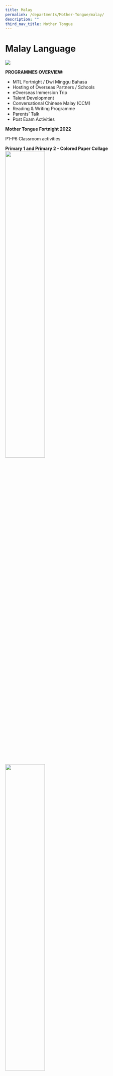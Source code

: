 ```yaml
---
title: Malay
permalink: /departments/Mother-Tongue/malay/
description: ""
third_nav_title: Mother Tongue
---
```

# Malay Language

![](/images/Until%202022_Pictures/MALAY%20LANGUAGE.jpg)

**PROGRAMMES OVERVIEW:**

* MTL Fortnight / Dwi Minggu Bahasa
* Hosting of Overseas Partners / Schools
* eOverseas Immersion Trip
* Talent Development
* Conversational Chinese Malay (CCM)
* Reading & Writing Programme
* Parents’ Talk
* Post Exam Activities

**Mother Tongue Fortnight 2022**

P1-P6 Classroom activities

**Primary 1  and Primary 2 - Colored Paper Collage**
<img src="/images/Until%202022_Pictures/ML1.jpg" style="width:50%" align=left>
<img src="/images/Until%202022_Pictures/ML2.jpg" style="width:50%">
<img src="/images/Until%202022_Pictures/ML3.jpg" style="width:50%" align=left>

**Primary 3 and Primary 4- Animal Mask**
<img src="/images/Until%202022_Pictures/ML4.jpg" style="width:50%" align=left>
<img src="/images/Until%202022_Pictures/ML5.jpg" style="width:50%">
<img src="/images/Until%202022_Pictures/ML6.jpg" style="width:50%">
<img src="/images/Until%202022_Pictures/ML7.jpg" style="width:50%" align=left>
<img src="/images/Until%202022_Pictures/ML8.jpg" style="width:50%">

**Primary 5 and Primary 6- Basket Weaving **
<img src="/images/Until%202022_Pictures/ML9.jpg" style="width:50%" align=left>
<img src="/images/Until%202022_Pictures/ML10.jpg" style="width:50%">

**P3 Language & Cultural Camp:**

 **Station 1: Batik Motive Kite - Colouring**
 
 <img src="/images/Until%202022_Pictures/ML11.jpg" style="width:30%" align=left>
<img src="/images/Until%202022_Pictures/ML12.jpg" style="width:30%">
<img src="/images/Until%202022_Pictures/ML13.jpg" style="width:30%" align=left>
<img src="/images/Until%202022_Pictures/ML14.jpg" style="width:30%">
 
 
 **Station 2: Arabic Calligraphy**
 
<img src="/images/Until%202022_Pictures/ML15.jpg" style="width:30%" align=left>
<img src="/images/Until%202022_Pictures/ML16.jpg" style="width:30%">
<img src="/images/Until%202022_Pictures/ML17.jpg" style="width:30%" align=left>
<img src="/images/Until%202022_Pictures/ML18.jpg" style="width:30%">


**MTL Fortnight / Dwi Minggu Bahasa**

The Mother Tongue Language Fortnight is a platform to expose Malay Language pupils to the beauty and diversity of the Malay culture and traditions. In line with the theme of Malay Handicrafts, pupils from across the levels were introduced to Malay handicrafts such as pottery, calligraphy and weaving.

The activities that were carried out are as follows:

<style type="text/css">
.tg  {border-collapse:collapse;border-spacing:0;}
.tg td{border-color:black;border-style:solid;border-width:1px;font-family:Arial, sans-serif;font-size:14px;
  overflow:hidden;padding:10px 5px;word-break:normal;}
.tg th{border-color:black;border-style:solid;border-width:1px;font-family:Arial, sans-serif;font-size:14px;
  font-weight:normal;overflow:hidden;padding:10px 5px;word-break:normal;}
.tg .tg-7wcr{color:#0C2733;text-align:left;vertical-align:top}
</style>
<table class="tg">
<thead>
  <tr>
    <th class="tg-7wcr">P1</th>
    <th class="tg-7wcr">Pottery</th>
  </tr>
</thead>
<tbody>
  <tr>
    <td class="tg-7wcr">P2</td>
    <td class="tg-7wcr">Pottery<br></td>
  </tr>
  <tr>
    <td class="tg-7wcr">P3</td>
    <td class="tg-7wcr">Weaving<br></td>
  </tr>
  <tr>
    <td class="tg-7wcr">P4</td>
    <td class="tg-7wcr">Weaving / Cultural Camp (Batik Painting)<br></td>
  </tr>
  <tr>
    <td class="tg-7wcr">P5</td>
    <td class="tg-7wcr">Calligraphy<br></td>
  </tr>
  <tr>
    <td class="tg-7wcr">P6</td>
    <td class="tg-7wcr">Calligraphy</td>
  </tr>
</tbody>
</table>

Apart from the above-mentioned activities, P4 pupils were given the opportunity to immerse themselves into the world of Batik painting. They were treated to a hands on session with Mr Kamal Dollah at Goodman Arts Centre.

All in all, pupils found the activities enriching and enjoyable!

Dwi Minggu Bahasa Ibunda merupakan satu wadah bagi mendedahkan murid-murid kepada keindahan dan kepelbagaian budaya dan tradisi masyarakat Melayu. Sejajar dengan tema Seni Kraftrangan, seni tembikar, anyaman tikar dan seni khat. Selain itu, seni lukisan batik juga diperkenalkan bagi memberi mereka kesempatan untuk merasai pembelajaran berasaskan pengalaman.

Aktiviti-aktiviti yang telah dijalankan adalah seperti berikut:

<style type="text/css">
.tg  {border-collapse:collapse;border-spacing:0;}
.tg td{border-color:black;border-style:solid;border-width:1px;font-family:Arial, sans-serif;font-size:14px;
  overflow:hidden;padding:10px 5px;word-break:normal;}
.tg th{border-color:black;border-style:solid;border-width:1px;font-family:Arial, sans-serif;font-size:14px;
  font-weight:normal;overflow:hidden;padding:10px 5px;word-break:normal;}
.tg .tg-7wcr{color:#0C2733;text-align:left;vertical-align:top}
</style>
<table class="tg">
<thead>
  <tr>
    <th class="tg-7wcr">Darjah 1</th>
    <th class="tg-7wcr">Seni Tembikar</th>
  </tr>
</thead>
<tbody>
  <tr>
    <td class="tg-7wcr">Darjah 2</td>
    <td class="tg-7wcr">Seni Tembikar<br></td>
  </tr>
  <tr>
    <td class="tg-7wcr">Darjah 3</td>
    <td class="tg-7wcr">Anyaman Tikar<br></td>
  </tr>
  <tr>
    <td class="tg-7wcr">Darjah 4</td>
    <td class="tg-7wcr">Anyaman Tikar / Perkhemahan Budaya (lukisan batik)<br></td>
  </tr>
  <tr>
    <td class="tg-7wcr">Darjah 5</td>
    <td class="tg-7wcr">Seni Khat<br></td>
  </tr>
  <tr>
    <td class="tg-7wcr">Darjah 6</td>
    <td class="tg-7wcr">Seni Khat</td>
  </tr>
</tbody>
</table>

Selain daripada aktiviti-aktiviti di atas, murid-murid darjah 4 diberi kesempatan untuk mempelajari seni lukis Batik. Mereka melalui sesi lukisan bersama Encik Kamal Dollah di Goodman Arts Centre.

<img src="/images/Until%202022_Pictures/Malay%20Students%20-%201.jpg" 
     style="width:50%" align=left>
		 
<img src="/images/Until%202022_Pictures/Malay%20Students%20-%203.jpg" 
     style="width:50%">		 
<img src="/images/Until%202022_Pictures/Malay%20Students%20-%204.jpg" 
     style="width:50%" align=left>		 
<img src="/images/Until%202022_Pictures/Malay%20Students%20-%205.jpg" 
     style="width:50%" align=right>	 
<img src="/images/Until%202022_Pictures/Malay%20Students%20-%206.jpg" 
     style="width:50%" align=left>
<img src="/images/Until%202022_Pictures/Malay%20Students%20and%20Teachers.jpg" >		 

**P1 – P6 Internal Competitions / Pertandingan Dalaman**

In term 1 and term2, internal competitions were held across the levels. The competitions that were held for the different levels were as follows:

<style type="text/css">
.tg  {border-collapse:collapse;border-spacing:0;}
.tg td{border-color:black;border-style:solid;border-width:1px;font-family:Arial, sans-serif;font-size:14px;
  overflow:hidden;padding:10px 5px;word-break:normal;}
.tg th{border-color:black;border-style:solid;border-width:1px;font-family:Arial, sans-serif;font-size:14px;
  font-weight:normal;overflow:hidden;padding:10px 5px;word-break:normal;}
.tg .tg-7wcr{color:#0C2733;text-align:left;vertical-align:top}
</style>
<table class="tg">
<thead>
  <tr>
    <th class="tg-7wcr">P1</th>
    <th class="tg-7wcr">Singing / Word Search</th>
  </tr>
</thead>
<tbody>
  <tr>
    <td class="tg-7wcr">P2</td>
    <td class="tg-7wcr">Drama / Word Search<br></td>
  </tr>
  <tr>
    <td class="tg-7wcr">P3</td>
    <td class="tg-7wcr">Book Promotion<br></td>
  </tr>
  <tr>
    <td class="tg-7wcr">P4</td>
    <td class="tg-7wcr">Drama<br></td>
  </tr>
  <tr>
    <td class="tg-7wcr">P5</td>
    <td class="tg-7wcr">Poem Recitation / Creative Writing<br></td>
  </tr>
  <tr>
    <td class="tg-7wcr">P6</td>
    <td class="tg-7wcr">Poem Recitation / Creative Writing</td>
  </tr>
</tbody>
</table>

Pupils enjoyed themselves thoroughly as they realised that the learning of Malay Language can indeed be fun. They realised that through singing and acting, learning can still take place.

Pada penggal 1 dan 2, pertandingan dalaman telah diadakan bagi setiap peringkat. Pertandingan-pertandingan yang telah diadakan adalah seperti berikut:

<style type="text/css">
.tg  {border-collapse:collapse;border-spacing:0;}
.tg td{border-color:black;border-style:solid;border-width:1px;font-family:Arial, sans-serif;font-size:14px;
  overflow:hidden;padding:10px 5px;word-break:normal;}
.tg th{border-color:black;border-style:solid;border-width:1px;font-family:Arial, sans-serif;font-size:14px;
  font-weight:normal;overflow:hidden;padding:10px 5px;word-break:normal;}
.tg .tg-7wcr{color:#0C2733;text-align:left;vertical-align:top}
</style>
<table class="tg">
<thead>
  <tr>
    <th class="tg-7wcr">Darjah 1</th>
    <th class="tg-7wcr">Menyanyi / Cari Perkataan<br></th>
  </tr>
</thead>
<tbody>
  <tr>
    <td class="tg-7wcr">Darjah 2</td>
    <td class="tg-7wcr">Bab Lakonan / Cari Perkataan<br></td>
  </tr>
  <tr>
    <td class="tg-7wcr">Darjah 3</td>
    <td class="tg-7wcr">Promosi Buku<br></td>
  </tr>
  <tr>
    <td class="tg-7wcr">Darjah 4</td>
    <td class="tg-7wcr">Lain Pula! (lakonan)<br></td>
  </tr>
  <tr>
    <td class="tg-7wcr">Darjah 5</td>
    <td class="tg-7wcr">Deklamasi Sjak / Penulisan Kreatif<br></td>
  </tr>
  <tr>
    <td class="tg-7wcr">Darjah 6</td>
    <td class="tg-7wcr">Deklamasi Sjak / Penulisan Kreatif</td>
  </tr>
</tbody>
</table>

Murid-murid berasa seronok kerana setiap daripada mereka diberi peluang untuk mengambil -bahagian dalam pertandingan-pertandingan di peringkat masing-masing. Pertandingan-pertandingan ini secara tidak langsung menberikan murid-murid kesedaran bahawa pembelajaran masih boleh berlaku dalam keseronokan.

**Ops Baca**

On Saturday 14 April 2018, West Grove Primary School participated in OPS BACA, a competition organised by Nanyang CC, which showcases students’ acting and literary skills. Students from Primary 2, 3 and 4 participated after numerous rehearsal sessions. The theme was fables and legends. Props and music were prepared to ensure the performances were complete. The primary 2 students acted out a scene from a famous folklore about an ungrateful son. Our Primary 3 students had to do a book review regarding the book they read, including singing a song at the end. Our primary 4 students had to act out a scene from a chosen folklore but with a different ending.

Our primary 2 students emerged as winners and were requested to perform again in July at the Fiesta Bahasa 2018 at the J canopy.

Pada hari Sabtu, 14 April 2018 Sekolah Rendah West Grove telah mengambil bahagian dalam pertandingan Ops Baca yang dianjurkan oleh Kelab Masyarakat Nanyang. Pertandingan ini mengenengahkan bakat-bakat peserta dalam lakonan dan sastera. Murid-murid peringkat darjah 2, 3 dan 4 mengambil bahagian dalam acara ini setelah berhempas pulas menjalani latihan di sekolah. Tema pertandingan ini ialah kisah-kisah dongeng dan lagenda. Muzik dan prop juga disertakan bagi setiap persembahan. Kumpulan darjah 2 melakonkan babak daripada sebuah kisah yang popular; Bawang Putih Bawang Merah. Kumpulan darjah 3 mempromosikan buku yang telah mereka baca. Manakala, kumpulan darjah 4 melakonkan babak daripada kisah dongeng yang diubah pengakhirannya.

Kumpulan darjah 2 muncul sebagai juara. Secara keseluruhan pula, Sekolah Rendah West Grove memenangi tempat ketiga. Kumpulan darjah 2 telah dijemput untuk membuat persembahan di Fiesta Bahasa 2018 di J Canopy pada bulan Julai.

<img src="/images/Until%202022_Pictures/Malay%20Student%20Achievements%20-%201.jpg" 
     style="width:50%" align=left>
<img src="/images/Until%202022_Pictures/Malay%20Student%20Achievements%20-%202.jpg" 
     style="width:30%">
<img src="/images/Until%202022_Pictures/Malay%20Student%20Achievements%20-%203.jpg" 
     style="width:50%" align=left>
<img src="/images/Until%202022_Pictures/Malay%20Student%20Achievements%20-%204.jpg" 
     style="width:50%">

**MTL Fortnight /Dwi Minggu Bahasa**


<img src="/images/Until%202022_Pictures/MTL%20Fortnight%20-%201.jpg" 
     style="width:30%" align=left>
<img src="/images/Until%202022_Pictures/MTL%20Fortnight%20-%202.jpg" 
     style="width:50%">

The Mother Tongue Language Fortnight is a platform to expose Malay Language pupils to the beauty and diversity of the Malay culture and traditions. In line with the theme of Performing Arts, silat and kompang performances as well as wayang kulit and Malay dance were some of the activities organised for the pupils this year. In addition, traditional Malay batik painting and traditional games were also introduced to the pupils.

The activities that were carried out are as follows:

<style type="text/css">
.tg  {border-collapse:collapse;border-spacing:0;}
.tg td{border-color:black;border-style:solid;border-width:1px;font-family:Arial, sans-serif;font-size:14px;
  overflow:hidden;padding:10px 5px;word-break:normal;}
.tg th{border-color:black;border-style:solid;border-width:1px;font-family:Arial, sans-serif;font-size:14px;
  font-weight:normal;overflow:hidden;padding:10px 5px;word-break:normal;}
.tg .tg-s5dh{color:#0C2733;text-align:left;vertical-align:middle}
</style>
<table class="tg">
<thead>
  <tr>
    <th class="tg-s5dh">P1</th>
    <th class="tg-s5dh">Traditional Games<br></th>
  </tr>
</thead>
<tbody>
  <tr>
    <td class="tg-s5dh">P2</td>
    <td class="tg-s5dh">Wayang Kulit<br></td>
  </tr>
  <tr>
    <td class="tg-s5dh">P3</td>
    <td class="tg-s5dh">Traditional Dance<br></td>
  </tr>
  <tr>
    <td class="tg-s5dh">P4 </td>
    <td class="tg-s5dh">Traditional Dance / Cultural Camp<br></td>
  </tr>
  <tr>
    <td class="tg-s5dh">P5 </td>
    <td class="tg-s5dh">Silat </td>
  </tr>
  <tr>
    <td class="tg-s5dh">P6 </td>
    <td class="tg-s5dh">Kompang </td>
  </tr>
</tbody>
</table>

Apart from the above-mentioned activities, a storytelling session by the NLB was also held for the P1 and P2. Pupils were engaged by the stories told by NLB’s Associate Librarian, Mr Herman Rothman.

Pupils of West Grove were also given the opportunity to buy ML books during the Book Fair which was held on 12th July 2017.

All in all, pupils found the activities enriching and enjoyable!

<img src="/images/Until%202022_Pictures/Art%20Painting.png" 
     style="width:40%" align=left>
<img src="/images/Until%202022_Pictures/Art%20Preparation%20Present.png" 
     style="width:40%">
		 
<img src="/images/Until%202022_Pictures/Storytelling.png" 
     style="width:40%">
<img src="/images/Until%202022_Pictures/Until%202022_Pictures/NLBs%20Associate%20Librarian%20-%20Mr%20Herman%20Rothman.png" 
     style="width:40%">

Bunga telur cantik sekali,

Pengantin baharu kita raikan,

Budaya dan Bahasa indah sekali,

Daulatkan selalu jangan abaikan.

Dwi-Mingguan Bahasa Ibunda merupakan satu wadah bagi mendedahkan murid-murid kepada keindahan dan kepelbagaian budaya dan tradisi masyarakat Melayu. Sejajar dengan tema Seni Pentas, seni pencak silat dan persembahan kompang, wayang kulit serta tarian Melayu adalah antara aktiviti yang diadakan bagi murid-murid pada tahun ini. Selain itu, seni lukisan batik dan permainan tradisional Melayu juga diperkenalkan bagi memberi mereka kesempatan untuk merasai pembelajaran berasaskan pengalaman.

Aktiviti-aktiviti yang telah dijalankan adalah seperti berikut:

<style type="text/css">
.tg  {border-collapse:collapse;border-spacing:0;}
.tg td{border-color:black;border-style:solid;border-width:1px;font-family:Arial, sans-serif;font-size:14px;
  overflow:hidden;padding:10px 5px;word-break:normal;}
.tg th{border-color:black;border-style:solid;border-width:1px;font-family:Arial, sans-serif;font-size:14px;
  font-weight:normal;overflow:hidden;padding:10px 5px;word-break:normal;}
.tg .tg-s5dh{color:#0C2733;text-align:left;vertical-align:middle}
</style>
<table class="tg">
<thead>
  <tr>
    <th class="tg-s5dh">Darjah 1</th>
    <th class="tg-s5dh">Permainan Tradisional<br></th>
  </tr>
</thead>
<tbody>
  <tr>
    <td class="tg-s5dh">Darjah 2</td>
    <td class="tg-s5dh">Wayang Kulit<br></td>
  </tr>
  <tr>
    <td class="tg-s5dh">Darjah 3</td>
    <td class="tg-s5dh">Tarian<br></td>
  </tr>
  <tr>
    <td class="tg-s5dh">Darjah 4 </td>
    <td class="tg-s5dh">Tarian / Perkhemahan Budaya<br></td>
  </tr>
  <tr>
    <td class="tg-s5dh">Darjah 5 </td>
    <td class="tg-s5dh">Silat </td>
  </tr>
  <tr>
    <td class="tg-s5dh">Darjah 6 </td>
    <td class="tg-s5dh">Kompang </td>
  </tr>
</tbody>
</table>

Selain daripada aktiviti-aktiviti ini, sesi bercerita telah diadakan bagi murid-murid darjah 1 dan 2. Murid-murid sangat terhibur dengan cerita-cerita yang dipersembahan oleh pustakawan NLB, Encik Herman Rothman.

Murid-murid West Grove juga berpeluang untuk membeli buku-buku Bahasa Melayu semasa Pesta Buku yang diadakan pada 12 Julai 2017.

Secara keseluruhannya, aktiviti-aktiviti yang telah disertai murid-murid ini diharapkan dapat memperkayakan lagi cinta dan minat terhadap Bahasa Melayu!

<img src="/images/Malay%20Activities%20-%201.jpg" 
     style="width:40%">
<img src="/images/Malay%20Activities%20-%202.jpg" 
     style="width:40%">
<img src="/images/Malay%20Activities%20-%203.jpg" 
     style="width:40%">
<img src="/images/Malay%20Activities%20-%204.jpg" 
     style="width:40%">

**Hari Raya Celebration / Hari Raya Aidilfitri**

The Hari Raya celebrations were held on 4th July 2017. The half an hour concert was put up by students and teachers from the MT department as well teachers from various departments. For the first time, we saw teachers and students putting up a melodrama which comprises of acting, singing and dancing. The audience were truly entertained by the awesome performance. Their joyous faces say it all!

Sambutan Hari Raya Aidilfitri tahun ini telah diadakan pada 4hb Julai 2017. Konsert selama setengah jam itu telah dijayakan oleh murid-murid, guru-guru jabatan Bahasa Ibunda serta guru-guru daripada jabatan lain. Buat julung-julung kalinya, satu persembahan melodrama yang menyelitkan lakonan, nyanyian dan tarian telah dipersembahan. Jelas di wajah-wajah para penonton bahawa mereka sangat terhibur dengan persembahan yang menakjubkan itu!

<img src="/images/Hari%20Raya%20Celebration%20-%201.jpg" 
     style="width:50%">
<img src="/images/Hari%20Raya%20Celebration%20-%202.jpg" 
     style="width:50%">
<img src="/images/Hari%20Raya%20Celebration%20-%203.jpg" 
     style="width:50%">
<img src="/images/Hari%20Raya%20Celebration%20-%204.jpg" 
     style="width:50%">
<img src="/images/Hari%20Raya%20Celebration%20-%205.jpg" 
     style="width:50%">
<img src="/images/Hari%20Raya%20Celebration%20-%206.jpg" 
     style="width:50%">
